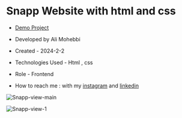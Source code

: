 # Snapp Website with html and css

- [Demo Project](https://ali-mohebbi-developer.github.io/Snapp-Project/)

- Developed by Ali Mohebbi

- Created - 2024-2-2

- Technologies Used - Html , css 

- Role - Frontend

- How to reach me : with my [instagram](https://www.instagram.com/Ali_Mohebbi_Developer) and [linkedin](https://www.linkedin.com/in/ali-mohebbi-7165b7265/)

![Snapp-view-main](https://github.com/Ali-Mohebbi-Developer/Snapp-Project/assets/126477170/b988ea0f-f608-4337-a46b-2f8f73efa5e5)

![Snapp-view-1](https://github.com/Ali-Mohebbi-Developer/Snapp-Project/assets/126477170/9772d579-7c65-4428-85c5-1168ef452d1a)
